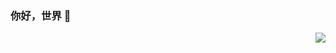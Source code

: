 ### 你好，世界 👋
<img align="right" src="https://github-readme-stats.vercel.app/api?username=ShenHaoCode&show_icons=true&icon_color=CE1D2D&text_color=718096&bg_color=ffffff&hide_title=true" />
<!--
**ShenHaoCode/ShenHaoCode** is a ✨ _special_ ✨ repository because its `README.md` (this file) appears on your GitHub profile.

Here are some ideas to get you started:

- 🔭 I’m currently working on ...
- 🌱 I’m currently learning ...
- 👯 I’m looking to collaborate on ...
- 🤔 I’m looking for help with ...
- 💬 Ask me about ...
- 📫 How to reach me: ...
- 😄 Pronouns: ...
- ⚡ Fun fact: ...
-->
